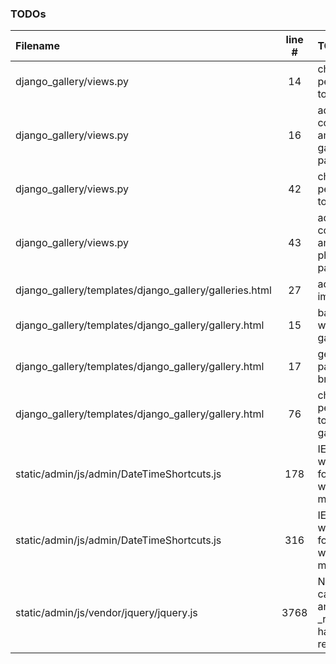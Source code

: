 ### TODOs
| Filename | line # | TODO
|:------|:------:|:------
| django_gallery/views.py | 14 | check permissions to galleries
| django_gallery/views.py | 16 | add configurable amount of galleries per page
| django_gallery/views.py | 42 | check permissions to photos
| django_gallery/views.py | 43 | add configurable amount of photos per page
| django_gallery/templates/django_gallery/galleries.html | 27 | add gallery image
| django_gallery/templates/django_gallery/gallery.html | 15 | back to page with this gallery
| django_gallery/templates/django_gallery/gallery.html | 17 | get actual page to breadcrumbs
| django_gallery/templates/django_gallery/gallery.html | 76 | check permissions to upload to gallery
| static/admin/js/admin/DateTimeShortcuts.js | 178 | IE returns wrong value for findPosX when in rtl mode
| static/admin/js/admin/DateTimeShortcuts.js | 316 | IE returns wrong value for findPosX when in rtl mode
| static/admin/js/vendor/jquery/jquery.js | 3768 | Now that all calls to _data and _removeData have been replaced
